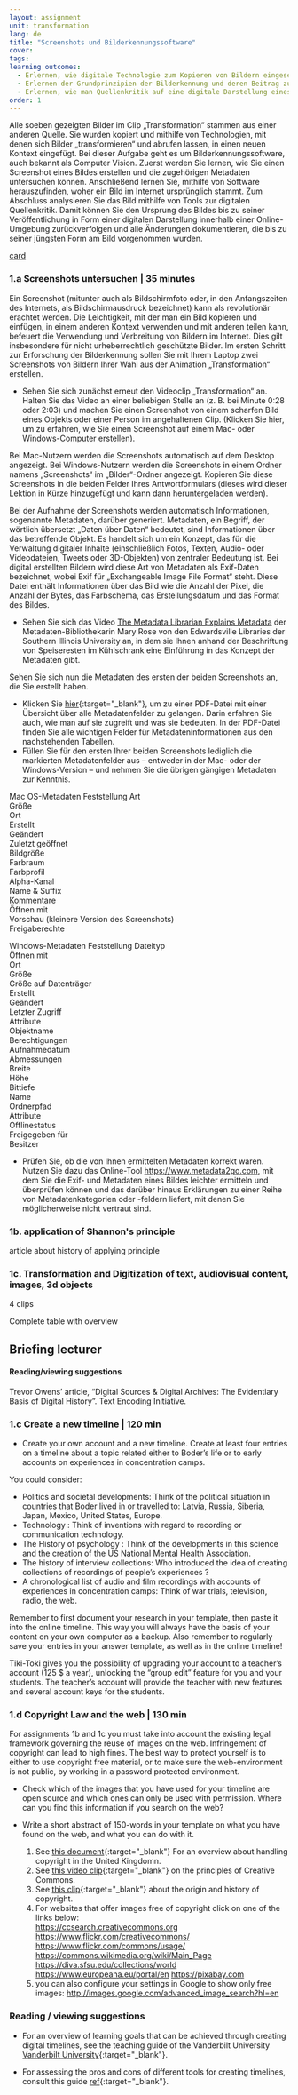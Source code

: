 ```yaml
---
layout: assignment
unit: transformation
lang: de
title: "Screenshots und Bilderkennungssoftware"  
cover:
tags:
learning outcomes:
  - Erlernen, wie digitale Technologie zum Kopieren von Bildern eingesetzt wird und wie dabei automatisch Metadaten (Informationen über die erstellte Kopie) erzeugt werden
  - Erlernen der Grundprinzipien der Bilderkennung und deren Beitrag zum Übergang von textbasierten zu multimodalen Kommunikationsformen
  - Erlernen, wie man Quellenkritik auf eine digitale Darstellung eines Objekts anwendet, das online veröffentlicht wurde
order: 1
---
```

Alle soeben gezeigten Bilder im Clip „Transformation“ stammen aus einer anderen Quelle. Sie wurden kopiert und mithilfe von Technologien, mit denen sich Bilder „transformieren“ und abrufen lassen, in einen neuen Kontext eingefügt. Bei dieser Aufgabe geht es um Bilderkennungssoftware, auch bekannt als Computer Vision. Zuerst werden Sie lernen, wie Sie einen Screenshot eines Bildes erstellen und die zugehörigen Metadaten untersuchen können. Anschließend lernen Sie, mithilfe von Software herauszufinden, woher ein Bild im Internet ursprünglich stammt. Zum Abschluss analysieren Sie das Bild mithilfe von Tools zur digitalen Quellenkritik. Damit können Sie den Ursprung des Bildes bis zu seiner Veröffentlichung in Form einer digitalen Darstellung innerhalb einer Online-Umgebung zurückverfolgen und alle Änderungen dokumentieren, die bis zu seiner jüngsten Form am Bild vorgenommen wurden.

[card](the-metadata-librarian-explains-metadata-video)


<!-- more -->

<!-- briefing-student -->

### 1.a Screenshots untersuchen | 35 minutes
<!-- section-contents -->

Ein Screenshot (mitunter auch als Bildschirmfoto oder, in den Anfangszeiten des Internets, als Bildschirmausdruck bezeichnet) kann als revolutionär erachtet werden. Die Leichtigkeit, mit der man ein Bild kopieren und einfügen, in einem anderen Kontext verwenden und mit anderen teilen kann, befeuert die Verwendung und Verbreitung von Bildern im Internet. Dies gilt insbesondere für nicht urheberrechtlich geschützte Bilder. Im ersten Schritt zur Erforschung der Bilderkennung sollen Sie mit Ihrem Laptop zwei Screenshots von Bildern Ihrer Wahl aus der Animation „Transformation“ erstellen.

- Sehen Sie sich zunächst erneut den Videoclip „Transformation“ an. Halten Sie das Video an einer beliebigen Stelle an (z. B. bei Minute 0:28 oder 2:03) und machen Sie einen Screenshot von einem scharfen Bild eines Objekts oder einer Person im angehaltenen Clip. (Klicken Sie hier, um zu erfahren, wie Sie einen Screenshot auf einem Mac- oder Windows-Computer erstellen).

Bei Mac-Nutzern werden die Screenshots automatisch auf dem Desktop angezeigt. Bei Windows-Nutzern werden die Screenshots in einem Ordner namens „Screenshots“ im „Bilder“-Ordner angezeigt. Kopieren Sie diese Screenshots in die beiden Felder Ihres Antwortformulars (dieses wird dieser Lektion in Kürze hinzugefügt und kann dann heruntergeladen werden).

Bei der Aufnahme der Screenshots werden automatisch Informationen, sogenannte Metadaten, darüber generiert. Metadaten, ein Begriff, der wörtlich übersetzt „Daten über Daten“ bedeutet, sind Informationen über das betreffende Objekt. Es handelt sich um ein Konzept, das für die Verwaltung digitaler Inhalte (einschließlich Fotos, Texten, Audio- oder Videodateien, Tweets oder 3D-Objekten) von zentraler Bedeutung ist. Bei digital erstellten Bildern wird diese Art von Metadaten als Exif-Daten bezeichnet, wobei Exif für „Exchangeable Image File Format“ steht. Diese Datei enthält Informationen über das Bild wie die Anzahl der Pixel, die Anzahl der Bytes, das Farbschema, das Erstellungsdatum und das Format des Bildes.

- Sehen Sie sich das Video [The Metadata Librarian Explains Metadata](https://youtu.be/ABF2FvSPVYE) der Metadaten-Bibliothekarin Mary Rose von den Edwardsville Libraries der Southern Illinois University an, in dem sie Ihnen anhand der Beschriftung von Speiseresten im Kühlschrank eine Einführung in das Konzept der Metadaten gibt.

Sehen Sie sich nun die Metadaten des ersten der beiden Screenshots an, die Sie erstellt haben.
- Klicken Sie [hier](../../assets/pdf/SS_Exif.data.in.Mac.and.Windows.pdf){:target="_blank"}, um zu einer PDF-Datei mit einer Übersicht über alle Metadatenfelder zu gelangen. Darin erfahren Sie auch, wie man auf sie zugreift und was sie bedeuten. In der PDF-Datei finden Sie alle wichtigen Felder für Metadateninformationen aus den nachstehenden Tabellen.
- Füllen Sie für den ersten Ihrer beiden Screenshots lediglich die markierten Metadatenfelder aus – entweder in der Mac- oder der Windows-Version – und nehmen Sie die übrigen gängigen Metadaten zur Kenntnis.

Mac OS-Metadaten  Feststellung
Art  
Größe  
Ort  
Erstellt   
Geändert   
Zuletzt geöffnet   
Bildgröße  
Farbraum   
Farbprofil   
Alpha-Kanal  
Name & Suffix  
Kommentare   
Öffnen mit   
Vorschau (kleinere Version des Screenshots)  
Freigaberechte   

Windows-Metadaten Feststellung
Dateityp   
Öffnen mit   
Ort  
Größe  
Größe auf Datenträger  
Erstellt   
Geändert   
Letzter Zugriff  
Attribute  
Objektname   
Berechtigungen   
Aufnahmedatum  
Abmessungen  
Breite   
Höhe   
Bittiefe   
Name   
Ordnerpfad   
Attribute  
Offlinestatus  
Freigegeben für  
Besitzer 

- Prüfen Sie, ob die von Ihnen ermittelten Metadaten korrekt waren. Nutzen Sie dazu das Online-Tool https://www.metadata2go.com, mit dem Sie die Exif- und Metadaten eines Bildes leichter ermitteln und überprüfen können und das darüber hinaus Erklärungen zu einer Reihe von Metadatenkategorien oder -feldern liefert, mit denen Sie möglicherweise nicht vertraut sind.

<!-- section -->

### 1b. application of Shannon's principle
<!-- section-contents -->

article about history of applying principle


<!-- section -->
### 1c. Transformation and Digitization of text, audiovisual content, images, 3d objects
<!-- section-contents -->
4 clips

Complete table with overview

<!-- briefing-teacher -->
## Briefing lecturer



#### Reading/viewing  suggestions
Trevor Owens’ article, “Digital Sources & Digital Archives: The Evidentiary Basis of Digital History”.
Text Encoding Initiative.

<!-- section -->







### 1.c  Create a new timeline | 120 min
<!-- section-contents -->

- Create your own account and a new timeline. Create at least four entries on a timeline about a topic related either to Boder’s life or to early accounts on experiences in concentration camps.

You could consider:
- Politics and societal developments:    Think of the political situation in countries that Boder lived in or travelled to: Latvia, Russia, Siberia, Japan, Mexico, United States, Europe.
- Technology : Think of  inventions with regard to recording or communication technology.
- The History of psychology : Think of the developments in this science and the creation of the US National Mental Health Association.
- The history of interview collections:  Who introduced the idea of creating collections of recordings of people’s experiences ?
- A chronological list of audio and film recordings with accounts of experiences in concentration camps: Think of war trials, television, radio, the web.

Remember to first document your research in your template, then paste it into the online timeline. This way you will always have the basis of your content on your own computer as a backup.
Also remember to regularly save your entries in your answer template, as well as in the online timeline!

Tiki-Toki gives you the possibility of upgrading your account to a teacher’s account (125 $ a year), unlocking the “group edit” feature for you and your students. The teacher’s account will provide the teacher with new features and several account keys for the students.

<!-- section -->

### 1.d  Copyright Law and the web | 130 min
<!-- section-contents -->

For assignments 1b and 1c  you must take into account the existing legal
framework governing the reuse of images on the web.
Infringement of copyright can lead to high fines. The best way to
protect yourself is to either to use copyright free material, or to make sure
the web-environment is not public, by working in a password protected
environment.

- Check which of the images that you have used for your timeline are
open source and which ones can only be used with permission.
Where can you find this information if you search on the web?

- Write a short abstract of 150-words in your template on what you have found on the web, and what you can do with it.

  1. See [this document](https://assets.publishing.service.gov.uk/government/uploads/system/uploads/attachment_data/file/481194/c-notice-201401.pdf){:target="_blank"} For an overview about handling copyright in the United Kingdomn.
  2. See [this video clip](https://youtu.be/1DKm96Ftfko){:target="_blank"} on the principles of Creative Commons.
  3. See [this clip]( https://vimeo.com/36881035){:target="_blank"} about the origin and history of copyright.
  4.  For  websites that offer images free of copyright click on one of the links below:  
      https://ccsearch.creativecommons.org
      https://www.flickr.com/creativecommons/
      https://www.flickr.com/commons/usage/
      https://commons.wikimedia.org/wiki/Main_Page
      https://diva.sfsu.edu/collections/world
      https://www.europeana.eu/portal/en
      https://pixabay.com
  5. you can also configure your settings in Google to show only free images:
    http://images.google.com/advanced_image_search?hl=en

<!-- section -->

### Reading / viewing suggestions
<!-- section-contents -->

- For an overview of learning goals that can be achieved through creating digital timelines, see  the teaching guide of the Vanderbilt University [Vanderbilt University]( https://cft.vanderbilt.edu/guides-sub-pages/digital-timelines/){:target="_blank"}.

- For assessing the pros and cons of different tools for creating timelines, consult this guide [ref](struggling-timeline){:target="_blank"}.

<!-- briefing-teacher -->



